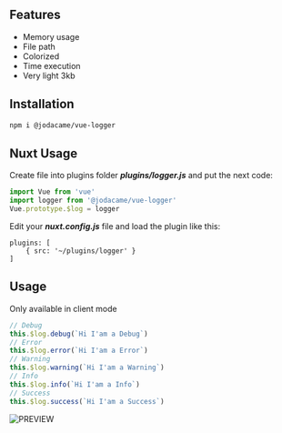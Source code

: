 ## Features

- Memory usage
- File path 
- Colorized 
- Time execution 
- Very light 3kb

## Installation 
```bash
npm i @jodacame/vue-logger
```

## Nuxt Usage

Create file into plugins folder  ***plugins/logger.js*** and put the next code:

```js
import Vue from 'vue'
import logger from '@jodacame/vue-logger'
Vue.prototype.$log = logger
```

Edit your ***nuxt.config.js*** file and load the plugin like this:

```
plugins: [
    { src: '~/plugins/logger' }
]
```
## Usage

Only available in client mode

```js
// Debug
this.$log.debug(`Hi I'am a Debug`)
// Error
this.$log.error(`Hi I'am a Error`)
// Warning
this.$log.warning(`Hi I'am a Warning`)
// Info
this.$log.info(`Hi I'am a Info`)
// Success
this.$log.success(`Hi I'am a Success`)
```

![PREVIEW](https://raw.githubusercontent.com/jodacame/vue-logger/master/assets/preview.png)
